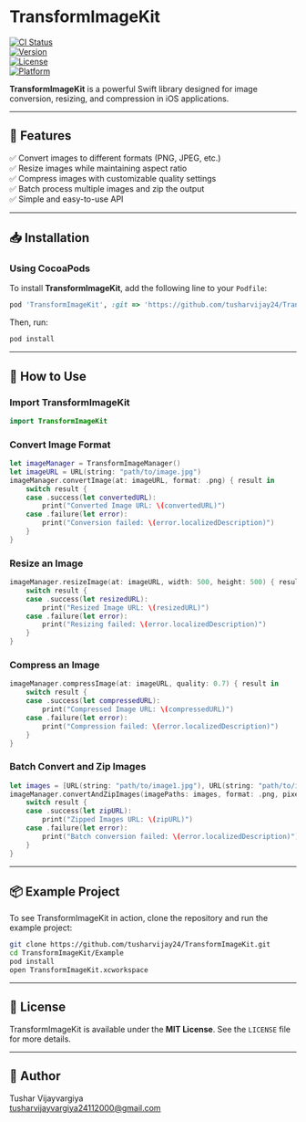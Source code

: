 # TransformImageKit

[![CI Status](https://img.shields.io/travis/tusharvijay24/TransformImageKit.svg?style=flat)](https://travis-ci.org/tusharvijay24/TransformImageKit)  
[![Version](https://img.shields.io/cocoapods/v/TransformImageKit.svg?style=flat)](https://cocoapods.org/pods/TransformImageKit)  
[![License](https://img.shields.io/cocoapods/l/TransformImageKit.svg?style=flat)](https://cocoapods.org/pods/TransformImageKit)  
[![Platform](https://img.shields.io/cocoapods/p/TransformImageKit.svg?style=flat)](https://cocoapods.org/pods/TransformImageKit)

**TransformImageKit** is a powerful Swift library designed for image conversion, resizing, and compression in iOS applications.

---

## 📌 Features
✅ Convert images to different formats (PNG, JPEG, etc.)  
✅ Resize images while maintaining aspect ratio  
✅ Compress images with customizable quality settings  
✅ Batch process multiple images and zip the output  
✅ Simple and easy-to-use API  

---

## 📥 Installation
### Using CocoaPods
To install **TransformImageKit**, add the following line to your `Podfile`:

```ruby
pod 'TransformImageKit', :git => 'https://github.com/tusharvijay24/TransformImageKit.git'
```

Then, run:
```sh
pod install
```

---

## 🚀 How to Use
### Import TransformImageKit
```swift
import TransformImageKit
```

### Convert Image Format
```swift
let imageManager = TransformImageManager()
let imageURL = URL(string: "path/to/image.jpg")
imageManager.convertImage(at: imageURL, format: .png) { result in
    switch result {
    case .success(let convertedURL):
        print("Converted Image URL: \(convertedURL)")
    case .failure(let error):
        print("Conversion failed: \(error.localizedDescription)")
    }
}
```

### Resize an Image
```swift
imageManager.resizeImage(at: imageURL, width: 500, height: 500) { result in
    switch result {
    case .success(let resizedURL):
        print("Resized Image URL: \(resizedURL)")
    case .failure(let error):
        print("Resizing failed: \(error.localizedDescription)")
    }
}
```

### Compress an Image
```swift
imageManager.compressImage(at: imageURL, quality: 0.7) { result in
    switch result {
    case .success(let compressedURL):
        print("Compressed Image URL: \(compressedURL)")
    case .failure(let error):
        print("Compression failed: \(error.localizedDescription)")
    }
}
```

### Batch Convert and Zip Images
```swift
let images = [URL(string: "path/to/image1.jpg"), URL(string: "path/to/image2.jpg")]
imageManager.convertAndZipImages(imagePaths: images, format: .png, pixelWidth: 1024, pixelHeight: 768, compressionQuality: 0.8) { result in
    switch result {
    case .success(let zipURL):
        print("Zipped Images URL: \(zipURL)")
    case .failure(let error):
        print("Batch conversion failed: \(error.localizedDescription)")
    }
}
```

---

## 📦 Example Project
To see TransformImageKit in action, clone the repository and run the example project:

```bash
git clone https://github.com/tusharvijay24/TransformImageKit.git
cd TransformImageKit/Example
pod install
open TransformImageKit.xcworkspace
```

---

## 📄 License
TransformImageKit is available under the **MIT License**. See the `LICENSE` file for more details.

---

## 👤 Author
Tushar Vijayvargiya  
[tusharvijayvargiya24112000@gmail.com](mailto:tusharvijayvargiya24112000@gmail.com)

